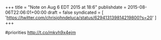+++
title = "Note on Aug 6 EDT 2015 at 18:6"
publishdate = 2015-08-06T22:06:01+00:00
draft = false
syndicated = [ 'https://twitter.com/chrisjohndeluca/status/629413139814219800?s=20' ]
+++

#priorities http://t.co/mkvh9x4ejm
